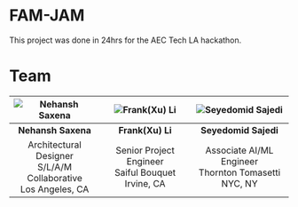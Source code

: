 # FAM-JAM
This project was done in 24hrs for the AEC Tech LA hackathon. 
# Team

| ![Nehansh Saxena](assets/nehansh.png) | ![Frank(Xu) Li](assets/Frank.png) | ![Seyedomid Sajedi](assets/seyedomid.png) |
|:--:|:--:|:--:|
| **Nehansh Saxena** | **Frank(Xu) Li** | **Seyedomid Sajedi** |
| Architectural Designer<br>S/L/A/M Collaborative<br>Los Angeles, CA | Senior Project Engineer<br>Saiful Bouquet<br>Irvine, CA | Associate AI/ML Engineer<br>Thornton Tomasetti<br>NYC, NY |

